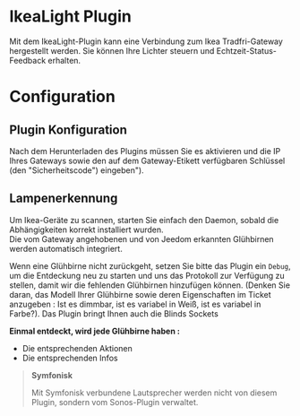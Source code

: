 # IkeaLight Plugin

Mit dem IkeaLight-Plugin kann eine Verbindung zum Ikea Tradfri-Gateway hergestellt werden. Sie können Ihre Lichter steuern und Echtzeit-Status-Feedback erhalten.

# Configuration

## Plugin Konfiguration

Nach dem Herunterladen des Plugins müssen Sie es aktivieren und die IP Ihres Gateways sowie den auf dem Gateway-Etikett verfügbaren Schlüssel (den "Sicherheitscode") eingeben").

## Lampenerkennung

Um Ikea-Geräte zu scannen, starten Sie einfach den Daemon, sobald die Abhängigkeiten korrekt installiert wurden.     
Die vom Gateway angehobenen und von Jeedom erkannten Glühbirnen werden automatisch integriert.     

Wenn eine Glühbirne nicht zurückgeht, setzen Sie bitte das Plugin ein ``Debug``, um die Entdeckung neu zu starten und uns das Protokoll zur Verfügung zu stellen, damit wir die fehlenden Glühbirnen hinzufügen können. (Denken Sie daran, das Modell Ihrer Glühbirne sowie deren Eigenschaften im Ticket anzugeben : Ist es dimmbar, ist es variabel in Weiß, ist es variabel in Farbe?). Das Plugin bringt Ihnen auch die Blinds Sockets

**Einmal entdeckt, wird jede Glühbirne haben :**

-   Die entsprechenden Aktionen
-   Die entsprechenden Infos

>**Symfonisk**
>
>Mit Symfonisk verbundene Lautsprecher werden nicht von diesem Plugin, sondern vom Sonos-Plugin verwaltet.
